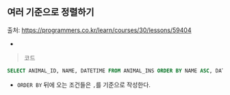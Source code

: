 ## 여러 기준으로 정렬하기

출처: https://programmers.co.kr/learn/courses/30/lessons/59404     





- 

> 코드

```SQL
SELECT ANIMAL_ID, NAME, DATETIME FROM ANIMAL_INS ORDER BY NAME ASC, DATETIME DESC;
```



* `ORDER BY` 뒤에 오는 조건들은 `,`를 기준으로 작성한다.